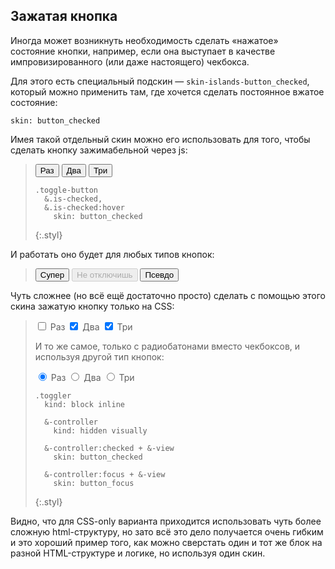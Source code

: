---
---

## Зажатая кнопка

Иногда может возникнуть необходимость сделать «нажатое» состояние кнопки, например, если она выступает в качестве импровизированного (или даже настоящего) чекбокса.

Для этого есть специальный подскин — `skin-islands-button_checked`, который можно применить там, где хочется сделать постоянное вжатое состояние:

    skin: button_checked

Имея такой отдельный скин можно его использовать для того, чтобы сделать кнопку зажимабельной через js:

> <div>
>     <button class="button toggle-button" type="button">
>         <span class="button-content">Раз</span>
>     </button>
>     <button class="button toggle-button is-checked" type="button">
>         <span class="button-content">Два</span>
>     </button>
>     <button class="button toggle-button is-checked" type="button">
>         <span class="button-content">Три</span>
>     </button>
> </div>
>
>     .toggle-button
>       &.is-checked,
>       &.is-checked:hover
>         skin: button_checked
> {:.styl}

И работать оно будет для любых типов кнопок:

> <div>
>     <button class="super-button toggle-button is-checked" type="button">
>         <span class="button-content">Супер</span>
>     </button>
>     <button class="button toggle-button is-checked is-disabled" type="button" disabled="disabled">
>         <span class="button-content">Не отключишь</span>
>     </button>
>     <button class="pseudo-button toggle-button" type="button">
>         <span class="button-content">Псевдо</span>
>     </button>
> </div>

Чуть сложнее (но всё ещё достаточно просто) сделать с помощью этого скина зажатую кнопку только на CSS:

> <label class="toggler">
>     <input class="toggler-controller" type="checkbox">
>     <span class="button toggler-view">
>         <span class="button-content">Раз</span>
>     </span>
> </label>
> <label class="toggler">
>     <input class="toggler-controller" type="checkbox" checked="checked">
>     <span class="button toggler-view">
>         <span class="button-content">Два</span>
>     </span>
> </label>
> <label class="toggler">
>     <input class="toggler-controller" type="checkbox" checked="checked">
>     <span class="button toggler-view">
>         <span class="button-content">Три</span>
>     </span>
> </label>
>
> И то же самое, только с радиобатонами вместо чекбоксов, и используя другой тип кнопок:
>
> <label class="toggler">
>     <input class="toggler-controller" type="radio" name="toggler1" checked="checked">
>     <span class="pseudo-button toggler-view">
>         <span class="button-content">Раз</span>
>     </span>
> </label>
> <label class="toggler">
>     <input class="toggler-controller" type="radio" name="toggler1">
>     <span class="pseudo-button toggler-view">
>         <span class="button-content">Два</span>
>     </span>
> </label>
> <label class="toggler">
>     <input class="toggler-controller" type="radio" name="toggler1">
>     <span class="pseudo-button toggler-view">
>         <span class="button-content">Три</span>
>     </span>
> </label>
>
>     .toggler
>       kind: block inline
>
>       &-controller
>         kind: hidden visually
>
>       &-controller:checked + &-view
>         skin: button_checked
>
>       &-controller:focus + &-view
>         skin: button_focus
> {:.styl}

Видно, что для CSS-only варианта приходится использовать чуть более сложную html-структуру, но зато всё это дело получается очень гибким и это хороший пример того, как можно сверстать один и тот же блок на разной HTML-структуре и логике, но используя один скин.

